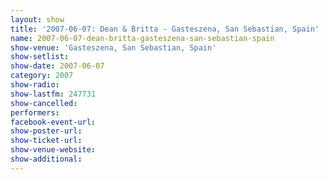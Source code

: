 ```yaml
---
layout: show
title: '2007-06-07: Dean & Britta - Gasteszena, San Sebastian, Spain'
name: 2007-06-07-dean-britta-gasteszena-san-sebastian-spain
show-venue: 'Gasteszena, San Sebastian, Spain'
show-setlist: 
show-date: 2007-06-07
category: 2007
show-radio: 
show-lastfm: 247731
show-cancelled: 
performers: 
facebook-event-url: 
show-poster-url: 
show-ticket-url: 
show-venue-website: 
show-additional: 
---
```


